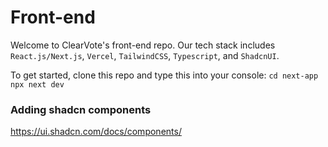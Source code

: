 # Front-end
Welcome to ClearVote's front-end repo. Our tech stack includes `React.js/Next.js`, `Vercel`, `TailwindCSS`, `Typescript`, and `ShadcnUI`.

To get started, clone this repo and type this into your console:
`cd next-app`
`npx next dev`

### Adding shadcn components
https://ui.shadcn.com/docs/components/
